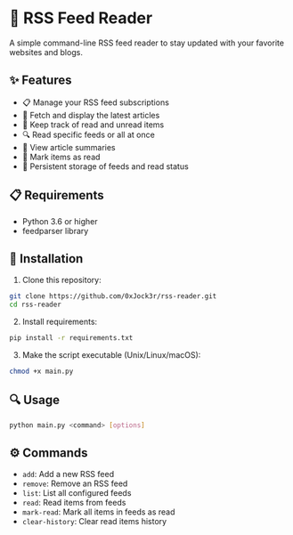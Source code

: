 # 📰 RSS Feed Reader

A simple command-line RSS feed reader to stay updated with your favorite websites and blogs.

## ✨ Features

- 📋 Manage your RSS feed subscriptions
- 🔄 Fetch and display the latest articles
- 📝 Keep track of read and unread items
- 🔍 Read specific feeds or all at once
- 📑 View article summaries
- 🔖 Mark items as read
- 💾 Persistent storage of feeds and read status

## 📋 Requirements

- Python 3.6 or higher
- feedparser library

## 🚀 Installation

1. Clone this repository:
```bash
git clone https://github.com/0xJock3r/rss-reader.git
cd rss-reader
```

2. Install requirements:
```bash
pip install -r requirements.txt
```

3. Make the script executable (Unix/Linux/macOS):
```bash
chmod +x main.py
```

## 🔍 Usage

```bash
python main.py <command> [options]
```

## ⚙️ Commands

- `add`: Add a new RSS feed
- `remove`: Remove an RSS feed
- `list`: List all configured feeds
- `read`: Read items from feeds
- `mark-read`: Mark all items in feeds as read
- `clear-history`: Clear read items history


